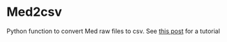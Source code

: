# Med2csv
Python function to convert Med raw files to csv. See [this post](https://jealcalat.github.io/) for a tutorial
